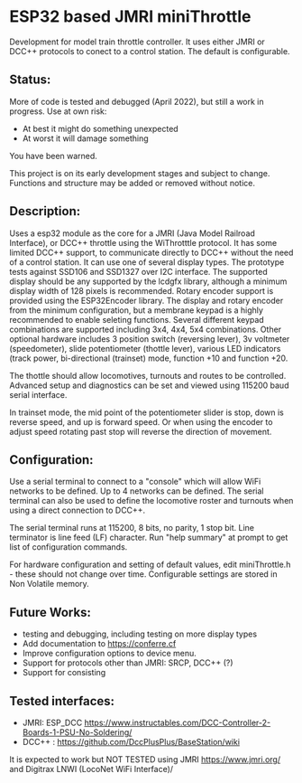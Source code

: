 ESP32 based JMRI miniThrottle
=============================
Development for model train throttle controller.
It uses either JMRI or DCC++ protocols to conect to a control station.
The default is configurable.

Status:
-------
More of code is tested and debugged (April 2022), but still a work in progress. Use at own risk:
* At best it might do something unexpected
* At worst it will damage something

You have been warned.

This project is on its early development stages and subject to change. Functions and structure may be added or removed without notice.

Description:
------------
Uses a esp32 module as the core for a JMRI (Java Model Railroad Interface), or DCC++ throttle using the WiThrotttle protocol.
It has some limited DCC++ support, to communicate directly to DCC++ without the need of a control station.
It can use one of several display types. The prototype tests against SSD106 and SSD1327 over I2C interface.
The supported display should be any supported by the lcdgfx library, although a minimum display width of 128 pixels is recommended.
Rotary encoder support is provided using the ESP32Encoder library.
The display and rotary encoder from the minimum configuration, but a membrane keypad is a highly recommended to enable seleting functions.
Several different keypad combinations are supported including 3x4, 4x4, 5x4 combinations.
Other optional hardware includes 3 position switch (reversing lever), 3v voltmeter (speedometer), slide potentiometer (thottle lever), various LED indicators (track power, bi-directional (trainset) mode, function +10 and function +20.

The thottle should allow locomotives, turnouts and routes to be controlled.
Advanced setup and diagnostics can be set and viewed using 115200 baud serial interface.

In trainset mode, the mid point of the potentiometer slider is stop, down is reverse speed, and up is forward speed. Or when using the encoder to adjust speed rotating past stop will reverse the direction of movement.

Configuration:
--------------
Use a serial terminal to connect to a "console" which will allow WiFi networks to be defined. Up to 4 networks can be defined.
The serial terminal can also be used to define the locomotive roster and turnouts when using a direct connection to DCC++.

The serial terminal runs at 115200, 8 bits, no parity, 1 stop bit. Line terminator is line feed (LF) character.
Run "help summary" at prompt to get list of configuration commands.

For hardware configuration and setting of default values, edit miniThrottle.h - these should not change over time.
Configurable settings are stored in Non Volatile memory.

Future Works:
-------------
* testing and debugging, including testing on more display types
* Add documentation to https://conferre.cf
* Improve configuration options to device menu.
* Support for protocols other than JMRI: SRCP, DCC++ (?)
* Support for consisting


Tested interfaces:
------------------
* JMRI: ESP_DCC https://www.instructables.com/DCC-Controller-2-Boards-1-PSU-No-Soldering/
* DCC++ : https://github.com/DccPlusPlus/BaseStation/wiki

It is expected to work but NOT TESTED using JMRI https://www.jmri.org/ and Digitrax LNWI (LocoNet WiFi Interface)/
